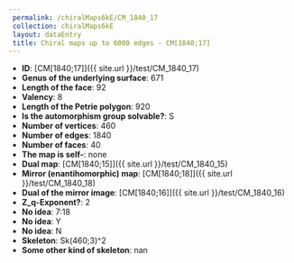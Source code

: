 ```yaml
--- 
 permalink: /chiralMaps6kE/CM_1840_17 
 collection: chiralMaps6kE
 layout: dataEntry
 title: Chiral maps up to 6000 edges - CM[1840;17]
---
```


- **ID**: [CM[1840;17]]({{ site.url }}/test/CM_1840_17)
- **Genus of the underlying surface**: 671
- **Length of the face**: 92
- **Valency**: 8
- **Length of the Petrie polygon**: 920
- **Is the automorphism group solvable?**: S
- **Number of vertices**: 460
- **Number of edges**: 1840
- **Number of faces**: 40
- **The map is self-**: none
- **Dual map**: [CM[1840;15]]({{ site.url }}/test/CM_1840_15)
- **Mirror (enantihomorphic) map**: [CM[1840;18]]({{ site.url }}/test/CM_1840_18)
- **Dual of the mirror image**: [CM[1840;16]]({{ site.url }}/test/CM_1840_16)
- **Z_q-Exponent?**: 2
- **No idea**:  7:18
- **No idea**: Y
- **No idea**: N
- **Skeleton**: Sk(460;3)^2
- **Some other kind of skeleton**: nan
